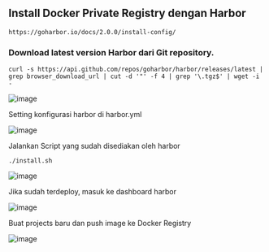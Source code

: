 ## Install Docker Private Registry dengan Harbor

```
https://goharbor.io/docs/2.0.0/install-config/
```


### Download latest version Harbor dari Git repository.

```
curl -s https://api.github.com/repos/goharbor/harbor/releases/latest | grep browser_download_url | cut -d '"' -f 4 | grep '\.tgz$' | wget -i -
```

![image](https://github.com/user-attachments/assets/4154d0ea-0832-4388-929a-728ffa0e4868)

Setting konfigurasi harbor di harbor.yml

![image](https://github.com/user-attachments/assets/d04606c7-f4f0-48a8-b290-0f2d6e476976)

Jalankan Script yang sudah disediakan oleh harbor

`./install.sh`

![image](https://github.com/user-attachments/assets/4cfe319e-f086-4da6-a819-c757d030c6ca)


Jika sudah terdeploy, masuk ke dashboard harbor

![image](https://github.com/user-attachments/assets/f661cdb7-1d45-4268-b38e-080aaa852a3c)

Buat projects baru dan push image ke Docker Registry 

![image](https://github.com/user-attachments/assets/012f4889-0a05-4e8c-b985-3e2bf344a9c9)
